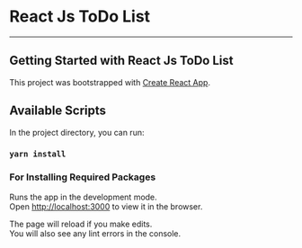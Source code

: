 # React Js ToDo List
---
## Getting Started with React Js ToDo List

This project was bootstrapped with [Create React App](https://github.com/facebook/create-react-app).

## Available Scripts

In the project directory, you can run:

### `yarn install`

### For Installing Required Packages

Runs the app in the development mode.\
Open [http://localhost:3000](http://localhost:3000) to view it in the browser.

The page will reload if you make edits.\
You will also see any lint errors in the console.


